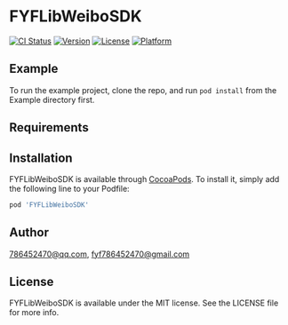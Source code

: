 # FYFLibWeiboSDK

[![CI Status](https://img.shields.io/travis/786452470@qq.com/FYFLibWeiboSDK.svg?style=flat)](https://travis-ci.org/786452470@qq.com/FYFLibWeiboSDK)
[![Version](https://img.shields.io/cocoapods/v/FYFLibWeiboSDK.svg?style=flat)](https://cocoapods.org/pods/FYFLibWeiboSDK)
[![License](https://img.shields.io/cocoapods/l/FYFLibWeiboSDK.svg?style=flat)](https://cocoapods.org/pods/FYFLibWeiboSDK)
[![Platform](https://img.shields.io/cocoapods/p/FYFLibWeiboSDK.svg?style=flat)](https://cocoapods.org/pods/FYFLibWeiboSDK)

## Example

To run the example project, clone the repo, and run `pod install` from the Example directory first.

## Requirements

## Installation

FYFLibWeiboSDK is available through [CocoaPods](https://cocoapods.org). To install
it, simply add the following line to your Podfile:

```ruby
pod 'FYFLibWeiboSDK'
```

## Author

786452470@qq.com, fyf786452470@gmail.com

## License

FYFLibWeiboSDK is available under the MIT license. See the LICENSE file for more info.
